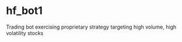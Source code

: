 # hf_bot1
Trading bot exercising proprietary strategy targeting high volume, high volatility stocks
